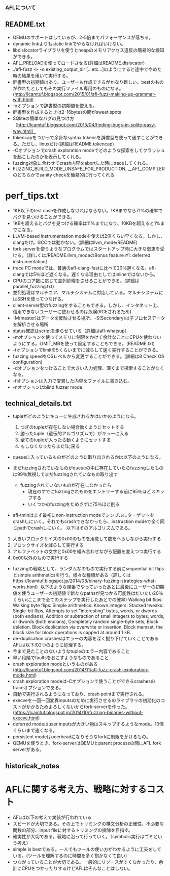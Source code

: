 ### AFLについて
## README.txt
- QEMUのサポートはしているが、2-5倍までパフォーマンスが落ちる。
- dynamic linkよりもstatic linkでやらなければいけない。
- libdislocatorライブラリを使うとheapのメモリアクセス違反の簡易的な検知ができる。
- AFL_PRELOADを使ってロードさせる(詳細はREADME.dislocator)
- ./afl-fuzz -i- -o existing_output_dir [...etc...]のようにすると途中でやめた時の結果を用いて実行する。
- 辞書型の初期値はあり、ユーザーも作成できるがかなり難しい。bestのものが作れたとしてもその実行ファイル専用のものになる。(http://lcamtuf.blogspot.com/2015/01/afl-fuzz-making-up-grammar-with.html)
- -xオプションで辞書型の初期値を使える。
- 辞書型を作成するときは2-16bytesの間がsweet spots
- SQliteの簡単なバグの見つけ方（http://lcamtuf.blogspot.com/2015/04/finding-bugs-in-sqlite-easy-way.html）
- tokencapをつかって余計なsyntax tokensを辞書型を使って通すことができる。ただし、linuxだけ(詳細はREADME.tokencap)
- -Cオプションでcrash exploration modeでどのような探索をしてクラッシュを起こしたのかを表示してくれる。
- fuzzing対象に合わせてcrash内容をabortした時にtraceしてくれる。
- FUZZING_BUILD_MODE_UNSAFE_FOR_PRODUCTION, __AFL_COMPILERのどちらかでsanity checkを簡易的に行ってくれる

# perf_tips.txt
- 1KB以下のtest caseを作成しなければならない。1KBまでなら71%の確率でバグを見つけることができる。
- 1KBを超えるとバグを見つける確率は11%までになり、10KBを超えると1%までになる。
- LLVM-based instrumentation modeを使えば2倍くらい早くなる。しかし、clangだけ。GCCでは動かない。(詳細はllvm_mode/README)
- fork serverを使うようなプログラムではスタートアップ時に大きな恩恵を受ける。（詳しくは/README.llvm_modeのBonus feature #1: deferred instrumentation）
- trace PC modeでは、普通のafl-clang-fastに比べて20％遅くなる。afl-clangでは5％ほど遅くなる。遅くなる理由としてはinlineではないから。
- CPUのコア数に応じて並列処理をさせることができる。(詳細はparallel_fuzzing.txt)
- 並列処理はマルチコア、マルチシステムに対応している。マルチシステムにはSSHを使ってつなげる。
- client-server型のfuzzingをすることもできる。しかし、インタネット上、信用できないユーザーに使わせるのは危険(RCEされるため)
- -M(master)はデータを反映させる場所、-S(Secondary)は子プロセスデータを解析させる場所
- status確認はscriptを走らせている（詳細はafl-whatsup）
- -mオプションを使ってメモリに制限をかけて余計なことにCPUを使わないようにする。LIMIT_MBを使って設定することもできる。(README.txt)
- -tオプションでlimitを5くらいまでに減らして速く実行することができる。
- fuzzing speedをOSレベルから変更することができる。(詳細は8 Check OS configuration)
- -dオプションをつけることで大きい入力処理、深くまで探索することがなくなる。
- -fオプションは入力で変異した内容をファイルに書き込む。
- -nオプションはblind fuzzer mode

## technical_details.txt
- tupleがどのようにキューに生成されるかはいかのようになる。
  1) つぎのtupleが存在しない場合動くようにセットする
  2) 勝ったtuple（遺伝的アルゴリズムで）がキューに入る
  3) 全てのtupleが入ったら動くようにセットする
  4) もしなくなったらまた1に戻る
- queueに入っているものがどのように取り出されるかは以下のようになる。
- まだfuzzingされていなものがqueueの中に存在していたらfuzzingしたものは99％無視してまだfuzzingされていなもの取り出す
  - fuzzingされていないものが存在しなかったら
    - 現在のすでにfuzzingされものをエントリーする前に95％ほどスキップする
    - いくつかのfuzzingをためさずに75％ほど削る

- afl-tminはまず最初にnon-instruction modeでシンプルにターゲットをcrashしにいく。それでもcrashできなかったら、instruction modeで全く同じpathでcrashしにいく。 以下はそのアルゴリズムである。
1) 大きいブロックサイズの0x00のものを用意して数をへらしながら実行する
2) ブロックサイズを減らして実行する
3) アルファベットの文字と0x00を組み合わせながら配置を変えつつ実行する
4) 0x00以外のもので実行する

- fuzzingの戦略として、ランダムなのもので実行する前にsequential bit flipsとsimple arithmeticsを行う。様々な種類がある（詳しくはhttps://lcamtuf.blogspot.jp/2014/08/binary-fuzzing-strategies-what-works.html）以下のような順番でやっていったあとに最後にユーザーの初期値を使うユーザーの初期値で新たなpathsが見つかる可能性はだいたい20％くらい(ここまで全てのステップを実行したあとでの確率)
Walking bit flips: 
Walking byte flips: 
Simple arithmetics: 
Known integers: 
Stacked tweaks:
    Single-bit flips,
    Attempts to set "interesting" bytes, words, or dwords (both endians),
    Addition or subtraction of small integers to bytes, words, or dwords (both endians),
    Completely random single-byte sets,
    Block deletion,
    Block duplication via overwrite or insertion,
    Block memset. 
the block size for block operations is capped at around 1 kB.
- de-duplication crashesはエラーの内容を深く掘り下げていくことであるAFLは以下の2つのように処理する。
 - 今まで見たことのないようなtupleのエラー内容であること
 - 早い段階でfaultsをおこすようなものであること
- crash exploration modeというものがある(http://lcamtuf.blogspot.com/2014/11/afl-fuzz-crash-exploration-mode.html)
- crash exploration modeは-Cオプションで使うことができるcrashesのtraceオプションである。
- 自動で実行されるようになっており、crash pointまで実行される。
- execveを一回一回変異inputsのために実行させるのライブラリの初期化のコストがかかるためよろしくないからfork-serverを作った。(https://lcamtuf.blogspot.jp/2014/10/fuzzing-binaries-without-execve.html)
- deferred modeはuser inputsが大きい物はスキップするようなmode。10倍くらいまで速くなる。
- persistent modeはocerheadになりそうなforkに制限をかけるもの。
- QEMUを使うとき、fork-serverはQEMUとparent processの間にAFL fork serverがある。

## historicak_notes
# AFLに関する考え方、戦略に対するコスト
- AFLは以下の考えで実装が行われている
- スピードが大切である。その上でトリミングの構文分析の正確性、不必要な関数の部分、input fileに対するトリミングの排除を目指す。
- 確実性が大切である。戦略に沿って行っていく。（symbolic実行はゴミという考え）
- simple is bestである。一人でもツールの使い方がわかるように工夫をしている。(ツールを理解するのに時間を多く割かなくて良い)
- つながっていることが大切である。一般的にリソースがすくなかったり、余計にCPUをつかったりするけどAFLはそんなことはしない。


